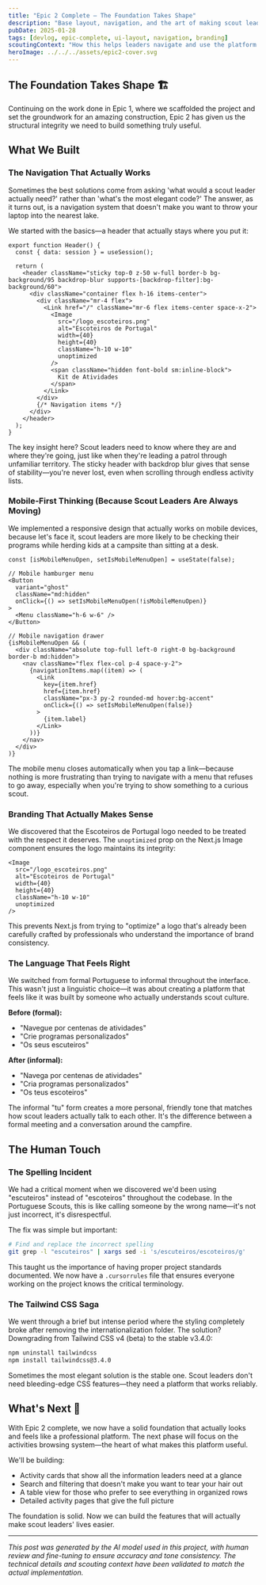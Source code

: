 ```yaml
---
title: "Epic 2 Complete — The Foundation Takes Shape"
description: "Base layout, navigation, and the art of making scout leaders feel at home in a digital world"
pubDate: 2025-01-28
tags: [devlog, epic-complete, ui-layout, navigation, branding]
scoutingContext: "How this helps leaders navigate and use the platform more effectively"
heroImage: ../../../assets/epic2-cover.svg
---
```


## The Foundation Takes Shape 🏗️

Continuing on the work done in Epic 1, where we scaffolded the project and set the groundwork for an amazing construction, Epic 2 has given us the structural integrity we need to build something truly useful.

## What We Built

### The Navigation That Actually Works

Sometimes the best solutions come from asking 'what would a scout leader actually need?' rather than 'what's the most elegant code?' The answer, as it turns out, is a navigation system that doesn't make you want to throw your laptop into the nearest lake.

We started with the basics—a header that actually stays where you put it:

```tsx
export function Header() {
  const { data: session } = useSession();
  
  return (
    <header className="sticky top-0 z-50 w-full border-b bg-background/95 backdrop-blur supports-[backdrop-filter]:bg-background/60">
      <div className="container flex h-16 items-center">
        <div className="mr-4 flex">
          <Link href="/" className="mr-6 flex items-center space-x-2">
            <Image
              src="/logo_escoteiros.png"
              alt="Escoteiros de Portugal"
              width={40}
              height={40}
              className="h-10 w-10"
              unoptimized
            />
            <span className="hidden font-bold sm:inline-block">
              Kit de Atividades
            </span>
          </Link>
        </div>
        {/* Navigation items */}
      </div>
    </header>
  );
}
```

The key insight here? Scout leaders need to know where they are and where they're going, just like when they're leading a patrol through unfamiliar territory. The sticky header with backdrop blur gives that sense of stability—you're never lost, even when scrolling through endless activity lists.

### Mobile-First Thinking (Because Scout Leaders Are Always Moving)

We implemented a responsive design that actually works on mobile devices, because let's face it, scout leaders are more likely to be checking their programs while herding kids at a campsite than sitting at a desk.

```tsx
const [isMobileMenuOpen, setIsMobileMenuOpen] = useState(false);

// Mobile hamburger menu
<Button
  variant="ghost"
  className="md:hidden"
  onClick={() => setIsMobileMenuOpen(!isMobileMenuOpen)}
>
  <Menu className="h-6 w-6" />
</Button>

// Mobile navigation drawer
{isMobileMenuOpen && (
  <div className="absolute top-full left-0 right-0 bg-background border-b md:hidden">
    <nav className="flex flex-col p-4 space-y-2">
      {navigationItems.map((item) => (
        <Link
          key={item.href}
          href={item.href}
          className="px-3 py-2 rounded-md hover:bg-accent"
          onClick={() => setIsMobileMenuOpen(false)}
        >
          {item.label}
        </Link>
      ))}
    </nav>
  </div>
)}
```

The mobile menu closes automatically when you tap a link—because nothing is more frustrating than trying to navigate with a menu that refuses to go away, especially when you're trying to show something to a curious scout.

### Branding That Actually Makes Sense

We discovered that the Escoteiros de Portugal logo needed to be treated with the respect it deserves. The `unoptimized` prop on the Next.js Image component ensures the logo maintains its integrity:

```tsx
<Image
  src="/logo_escoteiros.png"
  alt="Escoteiros de Portugal"
  width={40}
  height={40}
  className="h-10 w-10"
  unoptimized
/>
```

This prevents Next.js from trying to "optimize" a logo that's already been carefully crafted by professionals who understand the importance of brand consistency.

### The Language That Feels Right

We switched from formal Portuguese to informal throughout the interface. This wasn't just a linguistic choice—it was about creating a platform that feels like it was built by someone who actually understands scout culture.

**Before (formal):**
- "Navegue por centenas de atividades"
- "Crie programas personalizados"
- "Os seus escuteiros"

**After (informal):**
- "Navega por centenas de atividades"
- "Cria programas personalizados"
- "Os teus escoteiros"

The informal "tu" form creates a more personal, friendly tone that matches how scout leaders actually talk to each other. It's the difference between a formal meeting and a conversation around the campfire.

## The Human Touch

### The Spelling Incident

We had a critical moment when we discovered we'd been using "escuteiros" instead of "escoteiros" throughout the codebase. In the Portuguese Scouts, this is like calling someone by the wrong name—it's not just incorrect, it's disrespectful.

The fix was simple but important:

```bash
# Find and replace the incorrect spelling
git grep -l "escuteiros" | xargs sed -i 's/escuteiros/escoteiros/g'
```

This taught us the importance of having proper project standards documented. We now have a `.cursorrules` file that ensures everyone working on the project knows the critical terminology.

### The Tailwind CSS Saga

We went through a brief but intense period where the styling completely broke after removing the internationalization folder. The solution? Downgrading from Tailwind CSS v4 (beta) to the stable v3.4.0:

```bash
npm uninstall tailwindcss
npm install tailwindcss@3.4.0
```

Sometimes the most elegant solution is the stable one. Scout leaders don't need bleeding-edge CSS features—they need a platform that works reliably.

## What's Next 🚀

With Epic 2 complete, we now have a solid foundation that actually looks and feels like a professional platform. The next phase will focus on the activities browsing system—the heart of what makes this platform useful.

We'll be building:
- Activity cards that show all the information leaders need at a glance
- Search and filtering that doesn't make you want to tear your hair out
- A table view for those who prefer to see everything in organized rows
- Detailed activity pages that give the full picture

The foundation is solid. Now we can build the features that will actually make scout leaders' lives easier.

---

*This post was generated by the AI model used in this project, with human review and fine-tuning to ensure accuracy and tone consistency. The technical details and scouting context have been validated to match the actual implementation.*
